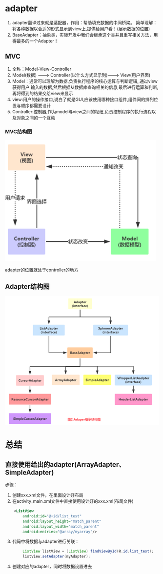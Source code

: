 # adapter
1. adapter翻译过来就是适配器，作用：帮助填充数据的中间桥梁。
简单理解：将各种数据以合适的形式显示到view上,提供给用户看！(展示数据的位置)
2. BaseAdapter：抽象类，实际开发中我们会继承这个类并且重写相关方法，用得最多的一个Adapter！

## MVC
1. 全称：Model-View-Controller 
2. Model(数据) ---> Controller(以什么方式显示到)---> View(用户界面)
3. Model：通常可以理解为数据,负责执行程序的核心运算与判断逻辑,,通过view获得用户 输入的数据,然后根据从数据库查询相关的信息,最后进行运算和判断,再将得到的结果交给view来显示
4. view:用户的操作接口,说白了就是GUI,应该使用哪种接口组件,组件间的排列位置与顺序都需要设计
5. Controller:控制器,作为model与view之间的枢纽,负责控制程序的执行流程以及对象之间的一个互动

### MVC结构图
![mvc结构图](https://github.com/baijiangLai/Android-Demo/blob/master/images/mvc/mvc.png)

adapter的位置就处于controller的地方


## Adapter结构图
![adapter结构图](https://github.com/baijiangLai/Android-Demo/blob/master/images/adapter/adapter.png)


# 总结
## 直接使用给出的adapter(ArrayAdapter、SimpleAdapter)
步骤：
1. 创建xxx.xml文件，在里面设计好布局
2. 在activity_main.xml文件中直接使用设计好的xxx.xml(布局文件)
```xml
    <ListView
        android:id="@+id/list_test"
        android:layout_height="match_parent"
        android:layout_width="match_parent"
        android:entries="@array/myarray"/>
```
3. 代码中将数据与adapter进行关联：
```java
        ListView listView = (ListView) findViewById(R.id.list_test);
        listView.setAdapter(myAdapter);
```
4. 创建对应的adapter，同时将数据设置进去